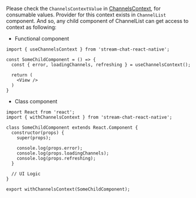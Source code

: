 Please check the `ChannelsContextValue` in [ChannelsContext](https://github.com/GetStream/stream-chat-react-native/blob/master/package/src/contexts/channelsContext/ChannelsContext.md), for consumable values.
Provider for this context exists in `ChannelList` component. And so, any child component of ChannelList
can get access to context as following:

- Functional component

```tsx static
import { useChannelsContext } from 'stream-chat-react-native';

const SomeChildComponent = () => {
  const { error, loadingChannels, refreshing } = useChannelsContext();

  return (
    <View />
  )
}
```

- Class component

```tsx static
import React from 'react';
import { withChannelsContext } from 'stream-chat-react-native';

class SomeChildComponent extends React.Component {
  constructor(props) {
    super(props);

    console.log(props.error);
    console.log(props.loadingChannels);
    console.log(props.refreshing);
  }

  // UI Logic
}

export withChannelsContext(SomeChildComponent);
```
